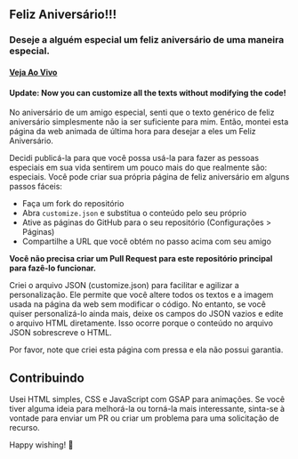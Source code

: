 ## Feliz Aniversário!!!

### Deseje a alguém especial um feliz aniversário de uma maneira especial.

#### [Veja Ao Vivo](https://momjust5minutes.github.io/Feliz-Anivers-rio/)

#### Update: Now you can customize all the texts without modifying the code!

No aniversário de um amigo especial, senti que o texto genérico de feliz aniversário simplesmente não ia ser suficiente para mim. Então, montei esta página da web animada de última hora para desejar a eles um Feliz Aniversário.

Decidi publicá-la para que você possa usá-la para fazer as pessoas especiais em sua vida sentirem um pouco mais do que realmente são: especiais.
Você pode criar sua própria página de feliz aniversário em alguns passos fáceis:

* Faça um fork do repositório
* Abra `customize.json` e substitua o conteúdo pelo seu próprio
* Ative as páginas do GitHub para o seu repositório (Configurações > Páginas)
* Compartilhe a URL que você obtém no passo acima com seu amigo

**Você não precisa criar um Pull Request para este repositório principal para fazê-lo funcionar.**

Criei o arquivo JSON (customize.json) para facilitar e agilizar a personalização. Ele permite que você altere todos os textos e a imagem usada na página da web sem modificar o código. No entanto, se você quiser personalizá-lo ainda mais, deixe os campos do JSON vazios e edite o arquivo HTML diretamente. Isso ocorre porque o conteúdo no arquivo JSON sobrescreve o HTML.

Por favor, note que criei esta página com pressa e ela não possui garantia.


## Contribuindo

Usei HTML simples, CSS e JavaScript com GSAP para animações.
Se você tiver alguma ideia para melhorá-la ou torná-la mais interessante, sinta-se à vontade para enviar um PR ou criar um problema para uma solicitação de recurso.

Happy wishing! 🎉
